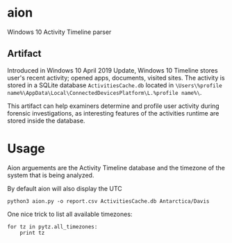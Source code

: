 # aion
Windows 10 Activity Timeline parser

## Artifact
Introduced in Windows 10 April 2019 Update, Windows 10 Timeline stores user's recent activity; opened apps, documents, visited sites. The activity is stored in a SQLite database `ActivitiesCache.db` located in `\Users\%profile name%\AppData\Local\ConnectedDevicesPlatform\L.%profile name%\`.

This artifact can help examiners determine and profile user activity during forensic investigations, as interesting features of the activities runtime are stored inside the database.

# Usage
Aion arguements are the Activity Timeline database and the timezone of the system that is being analyzed. 

By default aion will also display the UTC
```
python3 aion.py -o report.csv ActivitiesCache.db Antarctica/Davis
```

One nice trick to list all available timezones:
```
for tz in pytz.all_timezones:
    print tz
```
